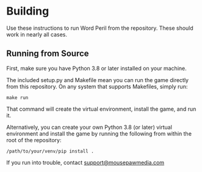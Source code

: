 # Building

Use these instructions to run Word Peril from the repository. These should
work in nearly all cases.

## Running from Source

First, make sure you have Python 3.8 or later installed on your machine.

The included setup.py and Makefile mean you can run the game directly from
this repository. On any system that supports Makefiles, simply run:

```
make run
```

That command will create the virtual environment, install the game, and run it.

Alternatively, you can create your own Python 3.8 (or later) virtual
environment and install the game by running the following from within
the root of the repository:

```
/path/to/your/venv/pip install .
```

If you run into trouble, contact support@mousepawmedia.com
